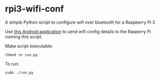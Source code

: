 # rpi3-wifi-conf
A simple Python script to configure wifi over bluetooth for a Raspberry Pi 3

Use [this Android application](https://github.com/brendan-myers/rpi3-wifi-conf) to send wifi config details to the Rasperry Pi running this script.

Make script executable:

    chmod +x run.py


To run:

    sudo ./run.py
